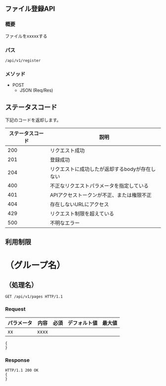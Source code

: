 ## ファイル登録API
### 概要


ファイルをxxxxxする

### パス

`/api/v1/register`

### メソッド

- POST
    - JSON (Req/Res)


## ステータスコード

下記のコードを返却します。

| ステータスコード | 説明 |
| - | - |
| 200 | リクエスト成功 |
| 201 | 登録成功 |
| 204 | リクエストに成功したが返却するbodyが存在しない |
| 400 | 不正なリクエストパラメータを指定している |
| 401 | APIアクセストークンが不正、または権限不正 |
| 404 | 存在しないURLにアクセス |
| 429 | リクエスト制限を超えている |
| 500 | 不明なエラー |


## 利用制限


# （グループ名）

## （処理名）

```
GET /api/v1/pages HTTP/1.1
```

### Request

| パラメータ | 内容 | 必須 | デフォルト値 | 最大値 |
|  ---  |  ---  |  ---  |  ---  |  ---  |
| xx | xxxx |  |  |  |


```
{
}
```

### Response

```
HTTP/1.1 200 OK
{
}
```

